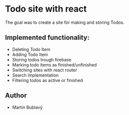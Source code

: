 # Todo site with react

The goal was to create a site for making and storing Todos.


## Implemented functionality:
- Deleting Todo Item
- Adding Todo Item
- Storing todos trough firebase
- Marking todo items as finished/unfinished
- Switching sites with react router
- Search implementation
- Filtering todos as active or finished
## Author

- Martin Bublavý
